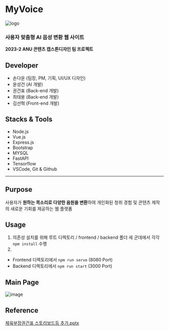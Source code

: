 # MyVoice
![logo](https://github.com/OuserDev/MyVoice/assets/141126078/b3ca788e-f9e5-4ac2-8131-eec49b359fb9)
### **사용자 맞춤형 AI 음성 변환 웹 사이트**
**2023-2 ANU 콘텐츠 캡스톤디자인 팀 프로젝트**

## Developer
- 손다윤 (팀장, PM, 기획, UI/UX 디자인)
- 윤성건 (AI 개발)
- 권건표 (Back-end 개발)
- 최태용 (Back-end 개발)
- 김선혁 (Front-end 개발)

## Stacks & Tools
- Node.js
- Vue.js
- Express.js
- Bootstrap
- MYSQL
- FastAPI
- Tensorflow
- VSCode, Git & Github
  
---
## Purpose
사용자가 **원하는 목소리로 다양한 음원을 변환**하여 개인화된 청취 경험 및 콘텐츠 제작의 새로운 기회를 제공하는 웹 플랫폼

## Usage
1. 의존성 설치를 위해 루트 디렉토리 / frontend / backend 폴더 세 군데에서 각각 ```npm install``` 수행
2. 
- Frontend 디렉토리에서 ```npm run serve``` (8080 Port)
- Backend 디렉토리에서 ```npm run start``` (3000 Port)
  
## Main Page
![image](https://github.com/OuserDev/MyVoice/assets/141126078/2765e622-d470-4783-939e-b43f59049dc1)

## Reference
[체육부장권건표 스토리보드등 추가.pptx](https://github.com/OuserDev/MyVoice/files/13650646/default.pptx)
